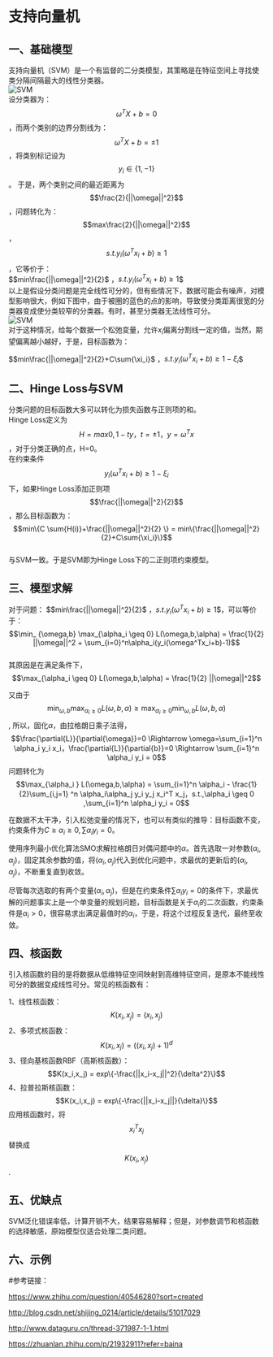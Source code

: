 <script type="text/javascript" src="http://cdn.mathjax.org/mathjax/latest/MathJax.js?config=TeX-AMS-MML_HTMLorMML"></script>

# 支持向量机

## 一、基础模型
   支持向量机（SVM）是一个有监督的二分类模型，其策略是在特征空间上寻找使类分隔间隔最大的线性分类器。  
     ![SVM](https://xiaotaosky.github.io/blog/svm-1.png)       
设分类器为：$$\omega^T X + b = 0$$，而两个类别的边界分割线为：$$\omega^T X + b = \pm1$$，将类别标记设为$$y_i\in\{1,-1\}$$。
于是，两个类别之间的最近距离为$$\frac{2}{||\omega||^2}$$，问题转化为：$$max\frac{2}{||\omega||^2}$$ ，$$s.t. y_i( \omega^T x_i + b)\ge1$$，它等价于：  
$$min\frac{||\omega||^2}{2}$ ，$s.t. y_i( \omega^T x_i + b)\ge1$$  
以上是假设分类问题是完全线性可分的，但有些情况下，数据可能会有噪声，对模型影响很大，例如下图中，由于被圈的蓝色的点的影响，导致使分类距离很宽的分类器变成使分类较窄的分类器。有时，甚至分类器无法线性可分。  
![SVM](https://xiaotaosky.github.io/blog/svm-2.png)  
对于这种情况，给每个数据一个松弛变量，允许$x_i$偏离分割线一定的值，当然，期望偏离越小越好，于是，目标函数为：  

$$min\frac{||\omega||^2}{2}+C\sum{\xi_i}$ ，$s.t. y_i( \omega^T x_i + b)\ge1-\xi_i$$  


## 二、Hinge Loss与SVM
分类问题的目标函数大多可以转化为损失函数与正则项的和。  
Hinge Loss定义为 $$H = max{0,1-ty}，t=\pm1，y=\omega^T x$$，对于分类正确的点，H=0。    
在约束条件 $$y_i( \omega^T x_i + b)\ge1-\xi_i$$下，如果Hinge Loss添加正则项$$\frac{||\omega||^2}{2}$$，那么目标函数为：  
$$min\{C \sum{H(i)}+\frac{||\omega||^2}{2} \} = min\{\frac{||\omega||^2}{2}+C\sum{\xi_i}\}$$  
与SVM一致。于是SVM即为Hinge Loss下的二正则项约束模型。

## 三、模型求解
对于问题： $$min\frac{||\omega||^2}{2}$ ，$s.t. y_i( \omega^T x_i + b)\ge1$$，可以等价于：  
$$\min_ {\omega,b} \max_{\alpha_i \geq 0} L(\omega,b,\alpha) = \frac{1}{2} ||\omega||^2 + \sum_{i=0}^n\alpha_i(y_i(\omega^Tx_i+b)-1)$$  
其原因是在满足条件下，$$\max_{\alpha_i \geq 0} L(\omega,b,\alpha) = \frac{1}{2} ||\omega||^2$$  

又由于 $$\min_ {\omega,b} \max_{\alpha_i \geq 0} L(\omega,b,\alpha) \geq \max_{\alpha_i \geq 0}\min_ {\omega,b} L(\omega,b,\alpha)$$,
所以，固化$\alpha$，由拉格朗日乘子法得，
$$\frac{\partial{L}}{\partial{\omega}}=0 \Rightarrow \omega=\sum_{i=1}^n \alpha_i y_i x_i，\frac{\partial{L}}{\partial{b}}=0 \Rightarrow \sum_{i=1}^n \alpha_i y_i = 0$$
问题转化为
$$\max_{\alpha_i }   L(\omega,b,\alpha) = \sum_{i=1}^n \alpha_i - \frac{1}{2}\sum_{i,j=1} ^n \alpha_i\alpha_j y_i y_j x_i^T x_j，s.t.,\alpha_i \geq 0 ,\sum_{i=1}^n \alpha_i y_i = 0$$  

在数据不太干净，引入松弛变量的情况下，也可以有类似的推导：目标函数不变，约束条件为$C \geq \alpha_i \geq 0 ,\sum \alpha_i y_i = 0$。  

使用序列最小优化算法SMO求解拉格朗日对偶问题中的$\alpha$。首先选取一对参数$(\alpha_i,\alpha_j)$，固定其余参数的值，将$(\alpha_i,\alpha_j)$代入到优化问题中，求最优的更新后的$(\alpha_i,\alpha_j)$，不断重复直到收敛。  

尽管每次选取的有两个变量$(\alpha_i,\alpha_j)$，但是在约束条件$\sum \alpha_i y_i = 0$的条件下，求最优解的问题事实上是一个单变量的规划问题，目标函数是关于$\alpha_i$的二次函数，约束条件是$\alpha_i>0$，很容易求出满足最值时的$\alpha_i$，于是，将这个过程反复迭代，最终至收敛。  


## 四、核函数
引入核函数的目的是将数据从低维特征空间映射到高维特征空间，是原本不能线性可分的数据变成线性可分。常见的核函数有：  

1、线性核函数：$$K(x_i,x_j) = (x_i,x_j)$$
2、多项式核函数：$$K(x_i,x_j) = ((x_i,x_j)+1)^d $$
3、径向基核函数RBF（高斯核函数）：$$K(x_i,x_j) = exp\{-\frac{||x_i-x_j||^2}{\delta^2}\}$$
4、拉普拉斯核函数：$$K(x_i,x_j) = exp\{-\frac{||x_i-x_j||}{\delta}\}$$
应用核函数时，将$$x_i^T x_j$$替换成$$K(x_i,x_j)$$.

 ## 五、优缺点
SVM泛化错误率低，计算开销不大，结果容易解释；但是，对参数调节和核函数的选择敏感，原始模型仅适合处理二类问题。  


## 六、示例

#参考链接：  

https://www.zhihu.com/question/40546280?sort=created  

http://blog.csdn.net/shijing_0214/article/details/51017029  

http://www.dataguru.cn/thread-371987-1-1.html  

https://zhuanlan.zhihu.com/p/21932911?refer=baina  






